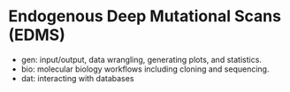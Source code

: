 # Endogenous Deep Mutational Scans (EDMS)
- gen: input/output, data wrangling, generating plots, and statistics.
- bio: molecular biology workflows including cloning and sequencing.
- dat: interacting with databases